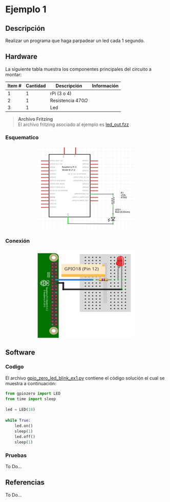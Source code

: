 # Ejemplo 1 

## Descripción

Realizar un programa que haga parpadear un led cada 1 segundo. 

## Hardware

La siguiente tabla muestra los componentes principales del circuito a montar:

|Item # |Cantidad |Descripción| Información|
|---|---|---|---|
|1|1|rPi (3 o 4)||
|2|1|Resistencia $470 \Omega$||
|3|1|Led||

> **Archivo Fritzing** <br>
> El archivo fritzing asociado al ejemplo es [led_out.fzz](led_out.fzz)

### Esquematico

<p align = "center">
<img src = "example1_sch.png">
</p>

### Conexión

<p align = "center">
<img src = "example1_bb.png">
</p>


## Software



### Codigo

El archivo [gpio_zero_led_blink_ex1.py](gpio_zero_led_blink_ex1.py) contiene el código solución el cual se muestra a continuación:

```py
from gpiozero import LED
from time import sleep

led = LED(18)

while True:
    led.on()
    sleep(1)
    led.off()
    sleep(1)
```


### Pruebas

To Do...

## Referencias

To Do...
